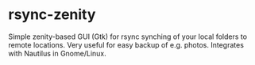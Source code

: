 rsync-zenity
============

Simple zenity-based GUI (Gtk) for rsync synching of your local folders to remote locations. Very useful for easy backup of e.g. photos. Integrates with Nautilus in Gnome/Linux.